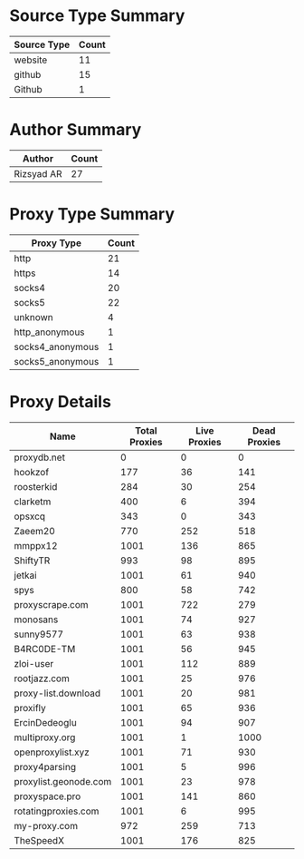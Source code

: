 # Source Type Summary

| Source Type | Count |
|-------------|-------|
| website | 11 |
| github | 15 |
| Github | 1 |


# Author Summary

| Author | Count |
|--------|-------|
| Rizsyad AR | 27 |


# Proxy Type Summary

| Proxy Type | Count |
|------------|-------|
| http | 21 |
| https | 14 |
| socks4 | 20 |
| socks5 | 22 |
| unknown | 4 |
| http_anonymous | 1 |
| socks4_anonymous | 1 |
| socks5_anonymous | 1 |


# Proxy Details

| Name | Total Proxies | Live Proxies | Dead Proxies |
|------|---------------|--------------|---------------|
| proxydb.net | 0 | 0 | 0 |
| hookzof | 177 | 36 | 141 |
| roosterkid | 284 | 30 | 254 |
| clarketm | 400 | 6 | 394 |
| opsxcq | 343 | 0 | 343 |
| Zaeem20 | 770 | 252 | 518 |
| mmppx12 | 1001 | 136 | 865 |
| ShiftyTR | 993 | 98 | 895 |
| jetkai | 1001 | 61 | 940 |
| spys | 800 | 58 | 742 |
| proxyscrape.com | 1001 | 722 | 279 |
| monosans | 1001 | 74 | 927 |
| sunny9577 | 1001 | 63 | 938 |
| B4RC0DE-TM | 1001 | 56 | 945 |
| zloi-user | 1001 | 112 | 889 |
| rootjazz.com | 1001 | 25 | 976 |
| proxy-list.download | 1001 | 20 | 981 |
| proxifly | 1001 | 65 | 936 |
| ErcinDedeoglu | 1001 | 94 | 907 |
| multiproxy.org | 1001 | 1 | 1000 |
| openproxylist.xyz | 1001 | 71 | 930 |
| proxy4parsing | 1001 | 5 | 996 |
| proxylist.geonode.com | 1001 | 23 | 978 |
| proxyspace.pro | 1001 | 141 | 860 |
| rotatingproxies.com | 1001 | 6 | 995 |
| my-proxy.com | 972 | 259 | 713 |
| TheSpeedX | 1001 | 176 | 825 |
